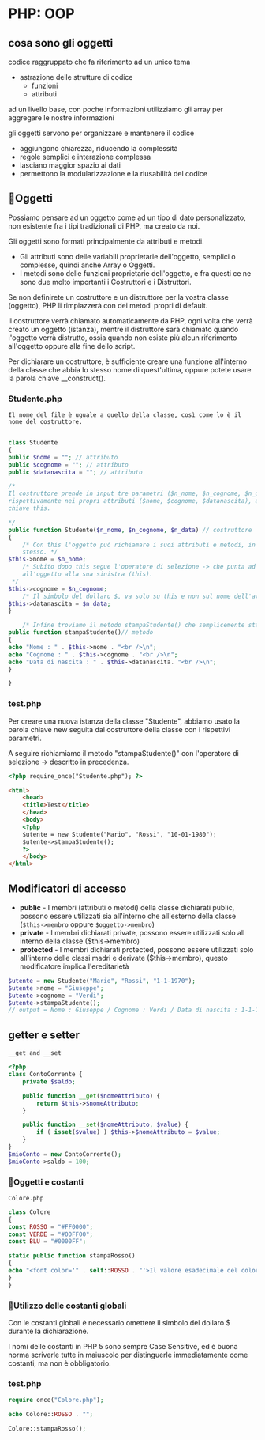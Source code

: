 # PHP: OOP

## cosa sono gli oggetti

codice raggruppato che fa riferimento ad un unico tema

* astrazione delle strutture di codice
  * funzioni
  * attributi

ad un livello base, con poche informazioni utilizziamo gli array per aggregare le nostre informazioni

gli oggetti servono per organizzare e mantenere il codice

* aggiungono chiarezza, riducendo la complessità
* regole semplici e interazione complessa
* lasciano maggior spazio ai dati
* permettono la modularizzazione e la riusabilità del codice

## Oggetti

Possiamo pensare ad un oggetto come ad un tipo di dato personalizzato, 
non esistente fra i tipi tradizionali di PHP, ma creato da noi.

Gli oggetti sono formati principalmente da attributi e metodi.
* Gli attributi sono delle variabili proprietarie dell'oggetto, semplici o complesse,
quindi anche Array o Oggetti.
* I metodi sono delle funzioni proprietarie dell'oggetto, e fra questi ce ne
sono due molto importanti i Costruttori e i Distruttori.

Se non definirete un costruttore e un distruttore per la vostra classe
(oggetto), PHP li rimpiazzerà con dei metodi propri di default.

Il costruttore verrà chiamato automaticamente da PHP, ogni volta che verrà
creato un oggetto (istanza), mentre il distruttore sarà chiamato quando l'oggetto
verrà distrutto, ossia quando non esiste più alcun riferimento all'oggetto oppure
alla fine dello script.

Per dichiarare un costruttore, è sufficiente creare una funzione all'interno
della classe che abbia lo stesso nome di quest'ultima, oppure potete usare la parola
chiave __construct().

### Studente.php
    Il nome del file è uguale a quello della classe, così come lo è il nome del costruttore.

```php

class Studente
{
public $nome = ""; // attributo
public $cognome = ""; // attributo
public $datanascita = ""; // attributo

/*
Il costruttore prende in input tre parametri ($n_nome, $n_cognome, $n_data) che andrà a memorizzare
rispettivamente nei propri attributi ($nome, $cognome, $datanascita), a cui accederà tramite la parola
chiave this.

*/
public function Studente($n_nome, $n_cognome, $n_data) // costruttore
{
    /* Con this l'oggetto può richiamare i suoi attributi e metodi, in quanto this indica l'oggetto
    stesso. */
$this->nome = $n_nome;
    /* Subito dopo this segue l'operatore di selezione -> che punta ad un determinato attributo o metodo alla sua destra, appartenente
    all'oggetto alla sua sinistra (this).
 */
$this->cognome = $n_cognome;
    /* Il simbolo del dollaro $, va solo su this e non sul nome dell'attributo/metodo. */
$this->datanascita = $n_data;
}

    /* Infine troviamo il metodo stampaStudente() che semplicemente stampa gli attributi dell'oggetto tramite il costrutto echo. */
public function stampaStudente()// metodo
{
echo "Nome : " . $this->nome . "<br />\n";
echo "Cognome : " . $this->cognome . "<br />\n";
echo "Data di nascita : " . $this->datanascita. "<br />\n";
}

}

```

### test.php

Per creare una nuova istanza della classe "Studente", abbiamo usato la parola chiave new seguita dal costruttore della classe con i rispettivi parametri.

A seguire richiamiamo il metodo "stampaStudente()" con l'operatore di selezione -> descritto in precedenza.

```html
<?php require_once("Studente.php"); ?>

<html>
    <head>
    <title>Test</title>
    </head>
    <body>
    <?php
    $utente = new Studente("Mario", "Rossi", "10-01-1980");
    $utente->stampaStudente();
    ?>
    </body>
</html>
```

## Modificatori di accesso

* **public** - I membri (attributi o metodi) della classe dichiarati public, possono essere utilizzati sia all'interno che all'esterno della classe (`$this->membro` oppure `$oggetto->membro`)
* **private** - I membri dichiarati private, possono essere utilizzati solo all interno della classe ($this->membro)
* **protected** - I membri dichiarati protected, possono essere utilizzati solo all'interno delle classi madri e derivate ($this->membro), questo modificatore implica l'ereditarietà

```php
$utente = new Studente("Mario", "Rossi", "1-1-1970");
$utente >nome = "Giuseppe";
$utente->cognome = "Verdi";
$utente->stampaStudente();
// output = Nome : Giuseppe / Cognome : Verdi / Data di nascita : 1-1-1970
```

## getter e setter

`__get and __set`

```php
<?php
class ContoCorrente {
    private $saldo;

    public function __get($nomeAttributo) {
        return $this->$nomeAttributo;
    }

    public function __set($nomeAttributo, $value) {
        if ( isset($value) ) $this->$nomeAttributo = $value;
    }
}
$mioConto = new ContoCorrente();
$mioConto->saldo = 100;

```


### Oggetti e costanti

`Colore.php`

```php
class Colore
{
const ROSSO = "#FF0000";
const VERDE = "#00FF00";
const BLU = "#0000FF";

static public function stampaRosso()
{
echo "<font color='" . self::ROSSO . "'>Il valore esadecimale del colore rosso è : ". self::ROSSO . "</font>";
}
}
```

### Utilizzo delle costanti globali

Con le costanti globali è necessario omettere il simbolo del dollaro $ durante la dichiarazione.

I nomi delle costanti in PHP 5 sono sempre Case Sensitive, ed è buona norma scriverle tutte in maiuscolo per distinguerle immediatamente come costanti, ma non è obbligatorio.

### test.php

```php
require once("Colore.php");

echo Colore::ROSSO . "";

Colore::stampaRosso();
```

